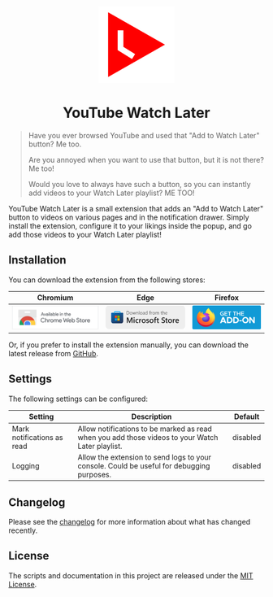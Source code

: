 <p align="center"><img src="assets/icon.png" width="150" alt="Social card of YouTube Watch Later"></p>

<h1 align="center">YouTube Watch Later</h1>

> Have you ever browsed YouTube and used that "Add to Watch Later" button? Me too.
> 
> Are you annoyed when you want to use that button, but it is not there? Me too!
> 
> Would you love to always have such a button, so you can instantly add videos to your Watch Later playlist? ME TOO!

YouTube Watch Later is a small extension that adds an "Add to Watch Later" button to videos on various pages and in the notification drawer. Simply install the extension, configure it to your likings inside the popup, and go add those videos to your Watch Later playlist!

## Installation

You can download the extension from the following stores:

|                                                     Chromium                                                      |                                                      Edge                                                       |                                                     Firefox                                                      |
| :---------------------------------------------------------------------------------------------------------------: | :-------------------------------------------------------------------------------------------------------------: | :--------------------------------------------------------------------------------------------------------------: |
| [<img src="assets/chrome-web-store.png" width="244" alt="Chrome Web Store">][Chrome] | [<img src="assets/edge-addons.png" width="250" alt="Microsoft Edge Addons">][Edge] | [<img src="assets/firefox-add-ons.svg" width="200" alt="Mozilla Add-ons">][Firefox] |

Or, if you prefer to install the extension manually, you can download the latest release from [GitHub][GitHub latest].

## Settings
The following settings can be configured:

| Setting                    | Description                                                                                                                                                                           | Default  |
| -------------------------- | ------------------------------------------------------------------------------------------------------------------------------------------------------------------------------------- | -------- |
| Mark notifications as read | Allow notifications to be marked as read when you add those videos to your Watch Later playlist.                                                                                      | disabled |
| Logging                    | Allow the extension to send logs to your console. Could be useful for debugging purposes.                                                                                             | disabled |

## Changelog

Please see the [changelog] for more information about what has changed recently.

## License

The scripts and documentation in this project are released under the [MIT License][license].

[Chrome]: https://chrome.google.com/webstore/detail/youtube-watch-later
[Edge]: https://microsoftedge.microsoft.com/addons/detail/youtube-watch-later
[Firefox]: https://addons.mozilla.org/en-US/firefox/addon/youtube-watch-later
[GitHub latest]: https://github.com/dnwjn/youtube-watch-later/releases/latest
[changelog]: CHANGELOG.md
[license]: LICENSE.md
